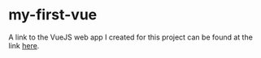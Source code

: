 # my-first-vue

A link to the VueJS web app I created for this project can be found at the link [here](https://irons-crypto-vue.vercel.app/).
